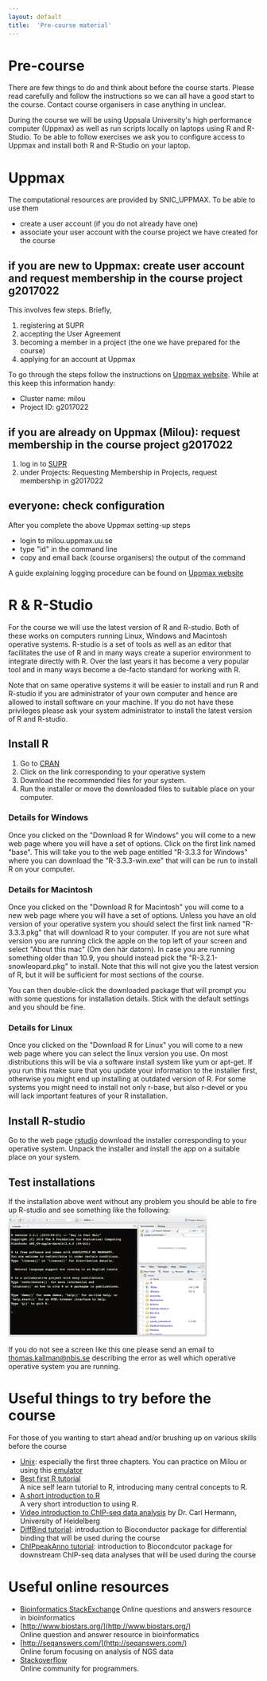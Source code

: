 ```yaml
---
layout: default
title:  'Pre-course material'
---
```


# Pre-course
There are few things to do and think about before the course starts. Please read carefully and follow the instructions so we can all have a good start to the course. Contact course organisers in case anything in unclear.

During the course we will be using Uppsala University's high performance computer (Uppmax) as well as run scripts locally on laptops using R and R-Studio. To be able to follow exercises we ask you to configure access to Uppmax and install both R and R-Studio on your laptop.

# Uppmax
The computational resources are provided by SNIC_UPPMAX. To be able to use them
- create a user account (if you do not already have one)
- associate your user account with the course project we have created for the course

## if you are new to Uppmax: create user account and request membership in the course project g2017022
This involves few steps. Briefly,

1. registering at SUPR
2. accepting the User Agreement
3. becoming a member in a project (the one we have prepared for the course)
4. applying for an account at Uppmax

To go through the steps follow the instructions on [Uppmax website](http://www.uppmax.uu.se/support/getting-started/applying-for-a-user-account/). While at this keep this information handy:
- Cluster name: milou
- Project ID: g2017022

## if you are already on Uppmax (Milou): request membership in the course project g2017022
1. log in to [SUPR](https://supr.snic.se)
2. under Projects: Requesting Membership in Projects, request membership in g2017022

## everyone: check configuration
After you complete the above Uppmax setting-up steps
- login to milou.uppmax.uu.se
- type "id" in the command line
- copy and email back (course organisers) the output of the command

A guide explaining logging procedure can be found on [Uppmax website](http://www.uppmax.uu.se/support/user-guides/guide--first-login-to-uppmax/)


# R & R-Studio

For the course we will use the latest version of R and R-studio. Both
of these works on computers running Linux, Windows and Macintosh
operative systems. R-studio is a set of tools as well as an editor
that facilitates the use of R and in many ways create a superior
environment to integrate directly with R. Over the last years it has
become a very popular tool and in many ways become a de-facto standard
for working with R.

Note that on same operative systems it will be easier to install and
run R and R-studio if you are administrator of your own computer and
hence are allowed to install software on your machine. If you do not
have these privileges please ask your system administrator to install
the latest version of R and R-studio.

## Install R

1.  Go to [CRAN](https://cran.rstudio.com)
2.  Click on the link corresponding to your operative system
3.  Download the recommended files for your system.
4.  Run the installer or move the downloaded files to suitable place on
    your computer.

### Details for Windows

Once you clicked on the "Download R for Windows" you will come to a
new web page where you will have a set of options. Click on the first
link named "base". This will take you to the web page entitled "R-3.3.3
for Windows" where you can download the "R-3.3.3-win.exe"
that will can be run to install R on your computer.

### Details for Macintosh

Once you clicked on the "Download R for Macintosh" you will come to a
new web page where you will have a set of options. Unless you have an
old version of your operative system you should select the first link
named "R-3.3.3.pkg" that will download R to your computer. If you are
not sure what version you are running click the apple on the top left
of your screen and select "About this mac" (Om den här datorn). In
case you are running something older than 10.9, you should instead
pick the "R-3.2.1-snowleopard.pkg" to install. Note that this will not
give you the latest version of R, but it will be sufficient for most
sections of the course.

You can then double-click the downloaded package that will prompt you
with some questions for installation details. Stick with the default
settings and you should be fine.

### Details for Linux

Once you clicked on the "Download R for Linux" you will come to a
new web page where you can select the linux version you use. On most
distributions this will be via a software install system like yum or
apt-get. If you run this make sure that you update your information to
the installer first, otherwise you might end up installing at outdated
version of R. For some systems you might need to install not only
r-base, but also r-devel or you will lack important features of your R
installation.

## Install R-studio

Go to the
web page [rstudio](https://www.rstudio.com/products/rstudio/download/)
download the installer corresponding to your operative system. Unpack
the installer and install the app on a suitable place on your system.

## Test installations 

If the installation above went without any problem you should be able
to fire up R-studio and see something like the following:
<img src="files/R-studio.png" style="width:400px;" />

If you do not see a screen like this one please send an email to
thomas.kallman@nbis.se describing the error as well which operative operative
system you are running.


# Useful things to try before the course
For those of you wanting to start ahead and/or brushing up on various skills before the course

- [Unix](http://www.ee.surrey.ac.uk/Teaching/Unix/): especially the first three chapters. You can practice on Milou or using this [emulator](http://uppnex.se/emu/)
- [Best first R tutorial](https://www.nceas.ucsb.edu/files/scicomp/Dloads/RProgramming/BestFirstRTutorial.pdf)  
  A nice self learn tutorial to R, introducing many central concepts to R.
- [A short introduction to R](https://cran.r-project.org/doc/contrib/Torfs+Brauer-Short-R-Intro.pdf)  
  A very short introduction to using R.
- [Video introduction to ChIP-seq data analysis](https://www.youtube.com/watch?v=zwuUveGgmS0) by Dr. Carl Hermann, University of Heidelberg
- [DiffBind tutorial](https://bioconductor.org/packages/release/bioc/vignettes/DiffBind/inst/doc/DiffBind.pdf): introduction to Bioconductor package for differential binding that will be used during the course
- [ChIPpeakAnno tutorial](http://bioconductor.org/packages/release/bioc/vignettes/ChIPpeakAnno/inst/doc/pipeline.html): introduction to Biocondcutor package for downstream ChIP-seq data analyses that will be used during the course


# Useful online resources

- [Bioinformatics StackExchange](https://bioinformatics.stackexchange.com)
  Online questions and answers resource in bioinformatics
- [http://www.biostars.org/](http://www.biostars.org/)  
  Online question and answer resource in bioinformatics
- [http://seqanswers.com/](http://seqanswers.com/)  
  Online forum focusing on analysis of NGS data
- [Stackoverflow](http://stackoverflow.com)  
  Online community for programmers.
